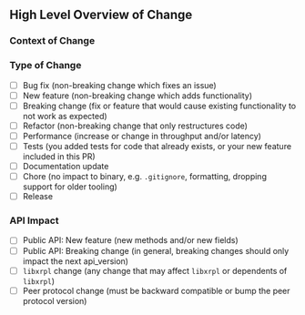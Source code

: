 <!--
This PR template helps you to write a good pull request description.
Please feel free to include additional useful information even beyond what is requested below.
-->

## High Level Overview of Change

<!--
Please include a summary of the changes.
This may be a direct input to the release notes.
If too broad, please consider splitting into multiple PRs.
If a relevant task or issue, please link it here.
-->

### Context of Change

<!--
Please include the context of a change.
If a bug fix, when was the bug introduced? What was the behavior?
If a new feature, why was this architecture chosen? What were the alternatives?
If a refactor, how is this better than the previous implementation?

If there is a spec or design document for this feature, please link it here.
-->

### Type of Change

<!--
Please check [x] relevant options, delete irrelevant ones.
-->

- [ ] Bug fix (non-breaking change which fixes an issue)
- [ ] New feature (non-breaking change which adds functionality)
- [ ] Breaking change (fix or feature that would cause existing functionality to not work as expected)
- [ ] Refactor (non-breaking change that only restructures code)
- [ ] Performance (increase or change in throughput and/or latency)
- [ ] Tests (you added tests for code that already exists, or your new feature included in this PR)
- [ ] Documentation update
- [ ] Chore (no impact to binary, e.g. `.gitignore`, formatting, dropping support for older tooling)
- [ ] Release

### API Impact

<!--
Please check [x] relevant options, delete irrelevant ones.

* If there is any impact to the public API methods (HTTP / WebSocket), please update https://github.com/xrplf/rippled/blob/develop/API-CHANGELOG.md
  * Update API-CHANGELOG.md and add the change directly in this PR by pushing to your PR branch.
* libxrpl: See https://github.com/XRPLF/rippled/blob/develop/docs/build/depend.md
* Peer Protocol: See https://xrpl.org/peer-protocol.html
-->

- [ ] Public API: New feature (new methods and/or new fields)
- [ ] Public API: Breaking change (in general, breaking changes should only impact the next api_version)
- [ ] `libxrpl` change (any change that may affect `libxrpl` or dependents of `libxrpl`)
- [ ] Peer protocol change (must be backward compatible or bump the peer protocol version)

<!--
## Before / After
If relevant, use this section for an English description of the change at a technical level.
If this change affects an API, examples should be included here.

For performance-impacting changes, please provide these details:
1. Is this a new feature, bug fix, or improvement to existing functionality?
2. What behavior/functionality does the change impact?
3. In what processing can the impact be measured? Be as specific as possible - e.g. RPC client call, payment transaction that involves LOB, AMM, caching, DB operations, etc.
4. Does this change affect concurrent processing - e.g. does it involve acquiring locks, multi-threaded processing, or async processing?
-->

<!--
## Test Plan
If helpful, please describe the tests that you ran to verify your changes and provide instructions so that others can reproduce.
This section may not be needed if your change includes thoroughly commented unit tests.
-->

<!--
## Future Tasks
For future tasks related to PR.
-->